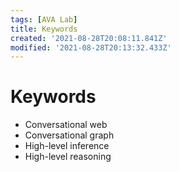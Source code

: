 ```yaml
---
tags: [AVA Lab]
title: Keywords
created: '2021-08-28T20:08:11.841Z'
modified: '2021-08-28T20:13:32.433Z'
---
```


# Keywords

- Conversational web
- Conversational graph
- High-level inference
- High-level reasoning

